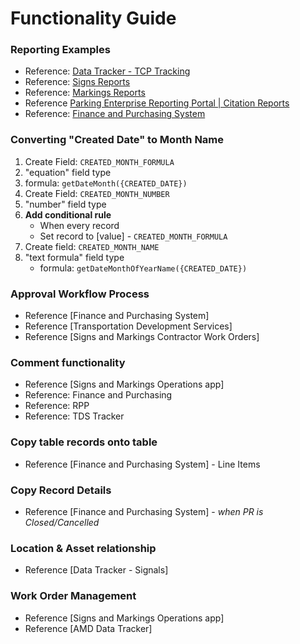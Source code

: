 # Functionality Guide

### **Reporting Examples**

* Reference: [Data Tracker - TCP Tracking](https://data.mobility.austin.gov/data-tracker/#home/tcp-tracking/tcp-reports/?view_1972_2_filters=%5B%7B%22field%22%3A%22field_2274%22%2C%22operator%22%3A%22is%20during%20the%20current%22%2C%22text%22%3A%22Current%20Week%22%2C%22type%22%3A%22week%22%7D%5D&view_1972_5_filters=%5B%7B%22field%22%3A%22field_2274%22%2C%22operator%22%3A%22is%20during%20the%20current%22%2C%22text%22%3A%22Current%20Week%22%2C%22value%22%3A%22%22%2C%22type%22%3A%22week%22%7D%5D&view_1972_6_filters=%5B%7B%22type%22%3A%22month%22%2C%22value%22%3A%22%22%2C%22text%22%3A%22Month%20to%20Date%22%2C%22operator%22%3A%22is%20during%20the%20current%22%2C%22field%22%3A%22field_2274%22%7D%5D&view_1972_7_filters=%5B%7B%22field%22%3A%22field_2274%22%2C%22operator%22%3A%22is%20during%20the%20current%22%2C%22text%22%3A%22This%20Year%22%2C%22type%22%3A%22year%22%7D%5D&view_1972_8_filters=%5B%7B%22field%22%3A%22field_2251%22%2C%22operator%22%3A%22is%20during%20the%20current%22%2C%22text%22%3A%22This%20Year%22%2C%22type%22%3A%22year%22%7D%5D&view_1972_9_filters=%5B%7B%22field%22%3A%22field_2251%22%2C%22operator%22%3A%22is%20during%20the%20current%22%2C%22text%22%3A%22Month%20to%20Date%22%2C%22type%22%3A%22month%22%7D%5D)
* Reference: [Signs Reports](https://atd.knack.com/signs-markings#work-order-signs/reports-signs/?view_3071_0_filters=%5B%7B%22value%22%3A%22%22%2C%22text%22%3A%22Current%20Week%22%2C%22operator%22%3A%22is%20during%20the%20current%22%2C%22field%22%3A%22field_3362%22%2C%22type%22%3A%22week%22%7D%5D)
* Reference: [Markings Reports](https://atd.knack.com/signs-markings#work-orders-markings/markings/work-order-reports-markings/?view_1945_0_filters=%5B%7B%22value%22%3A%22LONG%20LINE%22%2C%22text%22%3A%22Long%20Line%22%2C%22operator%22%3A%22is%22%2C%22field%22%3A%22field_2173%22%7D%5D)
* Reference [Parking Enterprise Reporting Portal \| Citation Reports](https://atd.knack.com/parking-enterprise#parking-citation-tracking/citation-reports/)
* Reference: [Finance and Purchasing System](https://atd.knack.com/finance-purchasing#reporting/?view_97_0_filters=%5B%7B%22field%22%3A%22field_27%22%2C%22operator%22%3A%22is%20during%20the%20current%22%2C%22text%22%3A%22Current%20Month%22%2C%22value%22%3A%22%22%2C%22type%22%3A%22month%22%7D%5D)

### **Converting "Created Date" to Month Name**

1. Create Field: `CREATED_MONTH_FORMULA` 
2. "equation" field type
3. formula: `getDateMonth({CREATED_DATE})`
4. Create Field: `CREATED_MONTH_NUMBER`
5. "number" field type 
6. **Add conditional rule**
   * When every record
   * Set record to \[value\] - `CREATED_MONTH_FORMULA`
7. Create field: `CREATED_MONTH_NAME`
8. "text formula" field type
   * formula: `getDateMonthOfYearName({CREATED_DATE})`

### **Approval Workflow Process**

* Reference \[Finance and Purchasing System\]
* Reference \[Transportation Development Services\]
* Reference \[Signs and Markings Contractor Work Orders\]

### **Comment functionality**

* Reference \[Signs and Markings Operations app\]
* Reference: Finance and Purchasing
* Reference: RPP
* Reference: TDS Tracker

### **Copy table records onto table**

* Reference \[Finance and Purchasing System\] - Line Items

### **Copy Record Details**

* Reference \[Finance and Purchasing System\] - _when PR is Closed/Cancelled_

### **Location & Asset relationship**

* Reference \[Data Tracker - Signals\]

### **Work Order Management**

* Reference \[Signs and Markings Operations app\]
* Reference \[AMD Data Tracker\]

